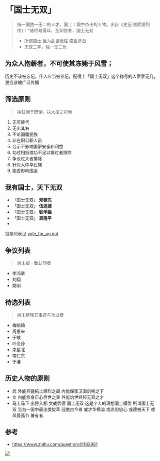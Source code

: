 # 「国士无双」
> 指一国独一无二的人才。国士：国中杰出的人物。出自《史记·淮阴侯列传》：“诸将易得耳，至如信者，国士无双
>  - 所谓国士 当为乱世砥柱 盛世基石
>  - 无双二字，独一无二也

## 为众人抱薪者，不可使其冻毙于风雪；

历史不该被忘记，伟人应当被铭记，配得上「国士无双」这个称号的人寥寥无几，更应该被广泛传播

## 筛选原则
>挽狂澜于既倒，扶大厦之将倾

1. 无可替代
2. 无出其右
3. 不论国籍民族
4. 非在职公职人员
5. 公示不影响国家安全和利益
6. 功过相抵或功不足以抵过者排除
7. 争议过大者排除
8. 针对大中华民族
9. 能否影响国运


## 我有国士，天下无双
- 「国士无双」 __邓稼先__
- 「国士无双」 __伍连德__
- 「国士无双」 __钱学森__
- 「国士无双」 __袁隆平__
- 

投票列表见 [vote_for_ug.md](./vote_for_ug.md)

## 争议列表
> 尚未被一致认同者

- 李鸿章
- 刘翔
- 姚明

## 待选列表
> 尚未整理其事迹与功过者

- 梅贻琦
- 周恩来
- 于敏
- 叶企孙
- 束星北
- 南仁东
- 于谦 


## 历史人物的原则
- 武 外能开疆拓土蹄烈之周 内能保家卫国剑朔之下
- 文 内能修身正心后世之表 外能治世经邦无双之才
- 马上马下 出将入相 文成武德 国士无双 这是个人的理想国士模型
所谓国士无双 当为一国中最出类拔萃 冠绝古今者 或才华横溢 或赤胆忠心 或德被天下 或风骨高节 兼有者

## 参考
- https://www.zhihu.com/question/41182961

![](http://wntc-1251220317.cossh.myqcloud.com/2019/6/18/1560846213817.png)
